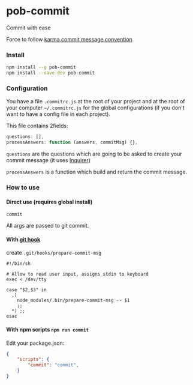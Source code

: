 # pob-commit

Commit with ease

Force to follow [karma commit message convention](http://karma-runner.github.io/1.0/dev/git-commit-msg.html)

### Install

```sh
npm install --g pob-commit
npm install --save-dev pob-commit
```

### Configuration
You have a file `.commitrc.js` at the root of your project and at the root of your computer `~/.commitrc.js` for the global configurations (if you don't want to have a config file in each project).

This file contains 2fields:
```javascript
questions: [],
processAnswers: function (answers, commitMsg) {},
```

`questions` are the questions which are going to be asked to create your commit message (it uses [Inquirer](https://www.npmjs.com/package/inquirer#question))

`processAnswers` is a function which build and return the commit message.

### How to use

#### Direct use (requires global install)

```
commit
```

All args are passed to git commit.

#### With [git hook](https://git-scm.com/docs/githooks#_prepare_commit_msg)

create `.git/hooks/prepare-commit-msg`

```
#!/bin/sh

# Allow to read user input, assigns stdin to keyboard
exec < /dev/tty

case "$2,$3" in
  ,)
    node_modules/.bin/prepare-commit-msg -- $1
    ;;
  *) ;;
esac

```

#### With npm scripts `npm run commit`

Edit your package.json:

```json
{
    "scripts": {
        "commit": "commit",
    }
}

```
